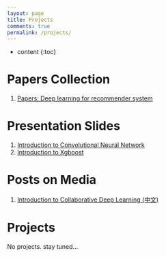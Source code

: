 ```yaml
---
layout: page
title: Projects
comments: true
permalink: /projects/
---
```


* content
{:toc}


# Papers Collection
1. [Papers: Deep learning for recommender system](http://shuaizhang.tech/2017/03/13/Papers-Deep-Learning-for-Recommender-System/)

# Presentation Slides
1. [Introduction to Convolutional Neural Network](https://www.slideshare.net/ShuaiZhang33/lg-cnn20170213)
2. [Introduction to Xgboost](https://www.slideshare.net/ShuaiZhang33/rg-xgboost20170306)

# Posts on Media
1. [Introduction to Collaborative Deep Learning (中文)](http://mp.weixin.qq.com/s/AqgxnfR4h1FBRmmEe6uPqQ)


# Projects
No projects.
stay tuned...
